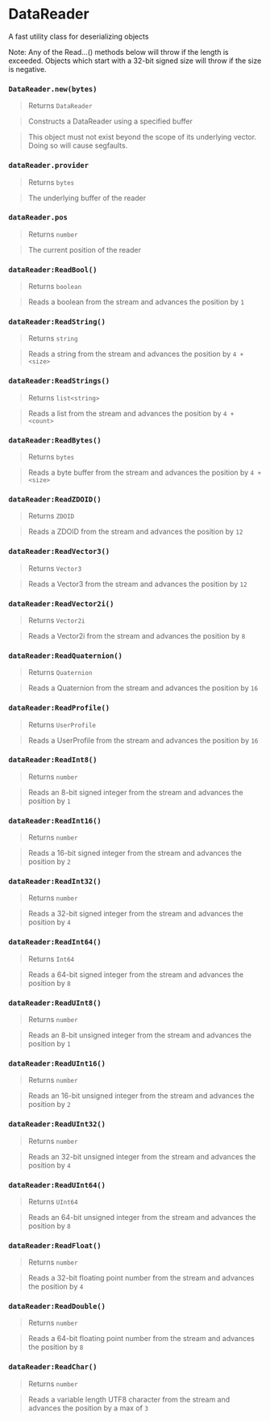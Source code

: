 # DataReader

A fast utility class for deserializing objects

Note: Any of the Read...() methods below will throw if the length is exceeded. 
Objects which start with a 32-bit signed size will throw if the size is negative.

### `DataReader.new(bytes)`
  > Returns `DataReader`

  > Constructs a DataReader using a specified buffer

  > This object must not exist beyond the scope of its
  underlying vector. Doing so will cause segfaults.
  
### `dataReader.provider`
  > Returns `bytes`
  
  > The underlying buffer of the reader
  
### `dataReader.pos`
  > Returns `number`
  
  > The current position of the reader
  
### `dataReader:ReadBool()`
  > Returns `boolean`
  
  > Reads a boolean from the stream and advances the position by `1`
  
### `dataReader:ReadString()`
  > Returns `string`
  
  > Reads a string from the stream and advances the position by `4 + <size>`

### `dataReader:ReadStrings()`
  > Returns `list<string>`
  
  > Reads a list<string> from the stream and advances the position by `4 + <count>`
  
### `dataReader:ReadBytes()`
  > Returns `bytes`
  
  > Reads a byte buffer from the stream and advances the position by `4 + <size>`
  
### `dataReader:ReadZDOID()`
  > Returns `ZDOID`
  
  > Reads a ZDOID from the stream and advances the position by `12`
  
### `dataReader:ReadVector3()`
  > Returns `Vector3`
  
  > Reads a Vector3 from the stream and advances the position by `12`
  
### `dataReader:ReadVector2i()`
  > Returns `Vector2i`
  
  > Reads a Vector2i from the stream and advances the position by `8`
  
### `dataReader:ReadQuaternion()`
  > Returns `Quaternion`
  
  > Reads a Quaternion from the stream and advances the position by `16`
  
### `dataReader:ReadProfile()`
  > Returns `UserProfile`
  
  > Reads a UserProfile from the stream and advances the position by `16`
  
### `dataReader:ReadInt8()`
  > Returns `number`
  
  > Reads an 8-bit signed integer from the stream and advances the position by `1`
  
### `dataReader:ReadInt16()`
  > Returns `number`
  
  > Reads a 16-bit signed integer from the stream and advances the position by `2`
  
### `dataReader:ReadInt32()`
  > Returns `number`
  
  > Reads a 32-bit signed integer from the stream and advances the position by `4`
  
### `dataReader:ReadInt64()`
  > Returns `Int64`
  
  > Reads a 64-bit signed integer from the stream and advances the position by `8`
  
### `dataReader:ReadUInt8()`
  > Returns `number`
  
  > Reads an 8-bit unsigned integer from the stream and advances the position by `1`
  
### `dataReader:ReadUInt16()`
  > Returns `number`
  
  > Reads an 16-bit unsigned integer from the stream and advances the position by `2`
  
### `dataReader:ReadUInt32()`
  > Returns `number`
  
  > Reads an 32-bit unsigned integer from the stream and advances the position by `4`
  
### `dataReader:ReadUInt64()`
  > Returns `UInt64`
  
  > Reads an 64-bit unsigned integer from the stream and advances the position by `8`
  
### `dataReader:ReadFloat()`
  > Returns `number`
  
  > Reads a 32-bit floating point number from the stream and advances the position by `4`
  
### `dataReader:ReadDouble()`
  > Returns `number`
  
  > Reads a 64-bit floating point number from the stream and advances the position by `8`
  
### `dataReader:ReadChar()`
  > Returns `number`
  
  > Reads a variable length UTF8 character from the stream and advances the position by a max of `3`
  